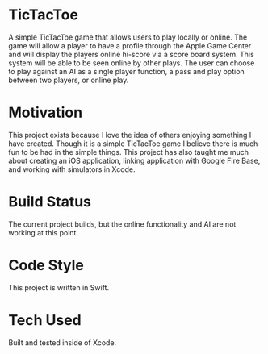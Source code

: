 # TicTacToe
A simple TicTacToe game that allows users to play locally or online. The game will allow a player to have a profile through the Apple Game Center and will display the players online hi-score via a score board system. This system will be able to be seen online by other plays. The user can choose to play against an AI as a single player function, a pass and play option between two players, or online play.

# Motivation
This project exists because I love the idea of others enjoying something I have created. Though it is a simple TicTacToe game I believe there is much fun to be had in the simple things. This project has also taught me much about creating an iOS application, linking application with Google Fire Base, and working with simulators in Xcode.

# Build Status
The current project builds, but the online functionality and AI are not working at this point.

# Code Style
This project is written in Swift.

# Tech Used
Built and tested inside of Xcode.
